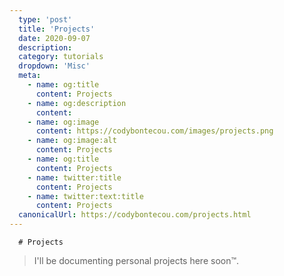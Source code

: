 ```yaml
---
  type: 'post'
  title: 'Projects'
  date: 2020-09-07
  description: 
  category: tutorials
  dropdown: 'Misc'
  meta:
    - name: og:title
      content: Projects
    - name: og:description
      content: 
    - name: og:image
      content: https://codybontecou.com/images/projects.png
    - name: og:image:alt
      content: Projects
    - name: og:title
      content: Projects
    - name: twitter:title
      content: Projects
    - name: twitter:text:title
      content: Projects
  canonicalUrl: https://codybontecou.com/projects.html
---
```

      # Projects

> I'll be documenting personal projects here soon™.

